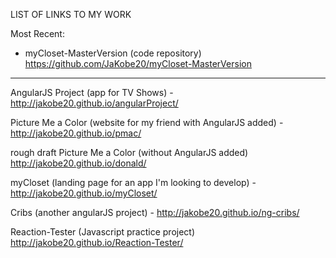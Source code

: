 LIST OF LINKS TO MY WORK

Most Recent:
- myCloset-MasterVersion (code repository)
https://github.com/JaKobe20/myCloset-MasterVersion



________________________

AngularJS Project (app for TV Shows) - 
http://jakobe20.github.io/angularProject/

Picture Me a Color (website for my friend with AngularJS added) - 
http://jakobe20.github.io/pmac/

rough draft Picture Me a Color (without AngularJS added)
http://jakobe20.github.io/donald/

myCloset (landing page for an app I'm looking to develop) - 
http://jakobe20.github.io/myCloset/

Cribs (another angularJS project) - 
http://jakobe20.github.io/ng-cribs/

Reaction-Tester (Javascript practice project)
http://jakobe20.github.io/Reaction-Tester/

